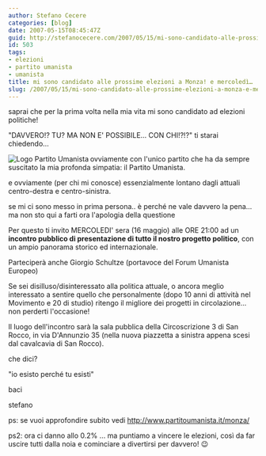 ```yaml
---
author: Stefano Cecere
categories: [blog]
date: 2007-05-15T08:45:47Z
guid: http://stefanocecere.com/2007/05/15/mi-sono-candidato-alle-prossime-elezioni-a-monza-e-mercoledi/
id: 503
tags:
- elezioni
- partito umanista
- umanista
title: mi sono candidato alle prossime elezioni a Monza! e mercoledì…
slug: /2007/05/15/mi-sono-candidato-alle-prossime-elezioni-a-monza-e-mercoledi/
---
```


saprai che per la prima volta nella mia vita mi sono candidato ad elezioni politiche!
  
"DAVVERO!? TU? MA NON E' POSSIBILE… CON CHI!?!?" ti starai chiedendo…

<img src="http://stefanocecere.com/wp-content/uploads/sites/3/2007/05/small_logo_pu.jpg" title="Logo Partito Umanista" alt="Logo Partito Umanista" align="left" />ovviamente con l'unico partito che ha da sempre suscitato la mia profonda simpatia: il Partito Umanista.
  
e ovviamente (per chi mi conosce) essenzialmente lontano dagli attuali centro-destra e centro-sinistra.

se mi ci sono messo in prima persona.. è perché ne vale davvero la pena… ma non sto qui a farti ora l'apologia della questione

Per questo ti invito MERCOLEDI' sera (16 maggio) alle ORE 21:00 ad un **incontro pubblico di presentazione di tutto il nostro progetto politico**, con un ampio panorama storico ed internazionale.
  
Parteciperà anche Giorgio Schultze (portavoce del Forum Umanista Europeo)

Se sei disilluso/disinteressato alla politica attuale, o ancora meglio interessato a sentire quello che personalmente (dopo 10 anni di attività nel Movimento e 20 di studio) ritengo il migliore dei progetti in circolazione… non perderti l'occasione!

Il luogo dell'incontro sarà la sala pubblica della Circoscrizione 3 di San Rocco, in via D'Annunzio 35 (nella nuova piazzetta a sinistra appena scesi dal cavalcavia di San Rocco).

che dici?

"io esisto perché tu esisti"
  
baci
  
stefano

ps: se vuoi approfondire subito vedi <http://www.partitoumanista.it/monza/>
  
ps2: ora ci danno allo 0.2% … ma puntiamo a vincere le elezioni, così da far uscire tutti dalla noia e cominciare a divertirsi per davvero! 😉